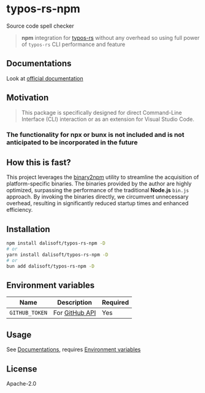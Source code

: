# typos-rs-npm

Source code spell checker

> **npm** integration for [typos-rs](https://github.com/crate-ci/typos) without any overhead so using full power of `typos-rs` CLI performance and feature

## Documentations

Look at [official documentation](https://github.com/crate-ci/typos)

## Motivation

> This package is specifically designed for direct Command-Line Interface (CLI) interaction or as an extension for Visual Studio Code.

### The functionality for npx or bunx is not included and is not anticipated to be incorporated in the future

## How this is fast?

This project leverages the [binary2npm](https://github.com/dalisoft/binary2npm) utility to streamline the acquisition of platform-specific binaries. The binaries provided by the author are highly optimized, surpassing the performance of the traditional **Node.js** `bin.js` approach. By invoking the binaries directly, we circumvent unnecessary overhead, resulting in significantly reduced startup times and enhanced efficiency.

## Installation

```sh
npm install dalisoft/typos-rs-npm -D
# or
yarn install dalisoft/typos-rs-npm -D
# or
bun add dalisoft/typos-rs-npm -D
```

## Environment variables

| Name           | Description                                                                                     | Required |
| -------------- | ----------------------------------------------------------------------------------------------- | -------- |
| `GITHUB_TOKEN` | For [GitHub API](https://docs.github.com/rest/overview/resources-in-the-rest-api#rate-limiting) | Yes      |

## Usage

See [Documentations](#documentations), requires [Environment variables](#environment-variables)

## License

Apache-2.0

